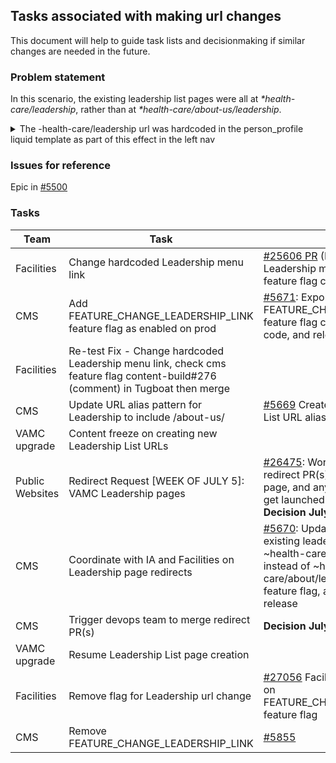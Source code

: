 ## Tasks associated with making url changes

This document will help to guide task lists and decisionmaking if similar changes are needed in the future.

### Problem statement 

In this scenario, the existing leadership list pages were all at _*health-care/leadership_, rather than at _*health-care/about-us/leadership_.

<details> 
<summary> The -health-care/leadership url was hardcoded in the person_profile liquid template as part of this effect in the left nav </summary>
  
![image](https://user-images.githubusercontent.com/55411834/127915675-0967ac22-b813-4f2f-bc07-f0a3e4ebdb81.png)
  
</details>

### Issues for reference
Epic in [#5500](https://github.com/department-of-veterans-affairs/va.gov-cms/issues/5500)

### Tasks
 Team	| 	Task | Issue
---	| 	--- | ---
Facilities	| 	Change hardcoded Leadership menu link | [#25606 PR](https://github.com/department-of-veterans-affairs/va.gov-team/issues/25606) (Fix - Change hardcoded Leadership menu link, check cms feature flag content-build#276)
CMS	| 	Add FEATURE_CHANGE_LEADERSHIP_LINK feature flag as enabled on prod | [#5671](https://github.com/department-of-veterans-affairs/va.gov-cms/issues/5671): Export the FEATURE_CHANGE_LEADERSHIP_LINK feature flag created in Tugboat to code, and release to CMS prod
Facilities	| 	Re-test Fix - Change hardcoded Leadership menu link, check cms feature flag content-build#276 (comment) in Tugboat then merge
CMS	| 	Update URL alias pattern for Leadership to include /about-us/  | [#5669](https://github.com/department-of-veterans-affairs/content-build/pull/276#issue-674971212) Create PR to update Leadership List URL alias pattern.
VAMC upgrade	| 	Content freeze on creating new Leadership List URLs
Public Websites	| 	Redirect Request [WEEK OF JULY 5]: VAMC Leadership pages | [#26475](https://github.com/department-of-veterans-affairs/va.gov-team/issues/26475): Work with Mikki to prepare a redirect PR(s) for Pittsburgh leadership page, and any leadership pages that get launched before this gets released. **Decision July 1: no redirects needed.**
CMS	| 	Coordinate with IA and Facilities on Leadership page redirects | [#5670](https://github.com/department-of-veterans-affairs/va.gov-cms/issues/5670): Update URLs on Prod for all existing leadership pages, to use ~health-care/about-us/leadership instead of ~health-care/about/leadership AND remove feature flag, and then trigger content release
CMS	| 	Trigger devops team to merge redirect PR(s) | **Decision July 1: no redirects needed.**
VAMC upgrade	| 	Resume Leadership List page creation
Facilities	| 	Remove flag for Leadership url change | [#27056](https://github.com/department-of-veterans-affairs/va.gov-team/issues/25606) Facilities remove dependency on FEATURE_CHANGE_LEADERSHIP_LINK feature flag
CMS	| 	Remove FEATURE_CHANGE_LEADERSHIP_LINK | [#5855](https://github.com/department-of-veterans-affairs/va.gov-cms/issues/5855)
